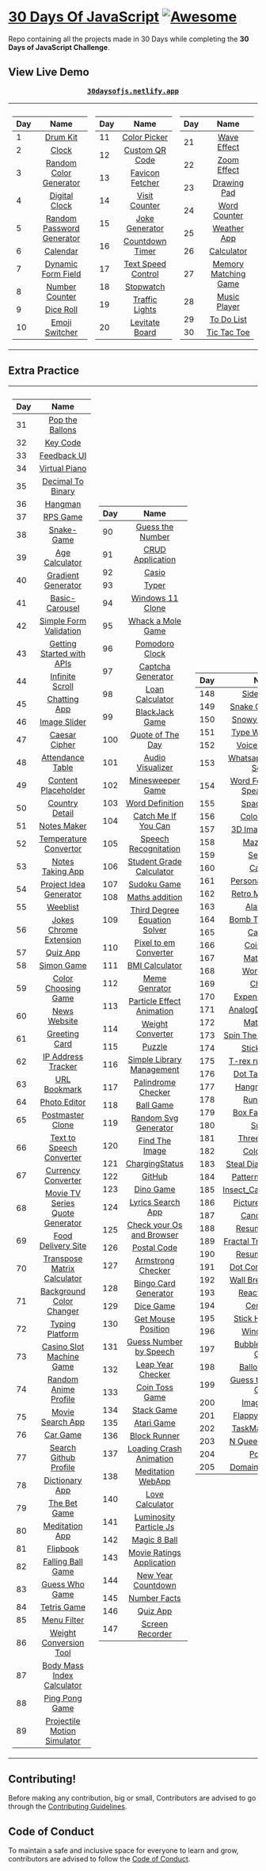 # [30 Days Of JavaScript](30daysofjs.netlify.app) [![Awesome](https://awesome.re/badge.svg)](https://awesome.re)

Repo containing all the projects made in 30 Days while completing the <b>30 Days of JavaScript Challenge</b>.

## View Live Demo

<pre><center><a href="https://30daysofjs.netlify.app/"><b>30daysofjs.netlify.app</b></a></center></pre>

<table>
  <tr><th></th><th></th></tr>
  <tr><td>

| Day |                                                Name                                                 |
| --- | :-------------------------------------------------------------------------------------------------: |
| 1   |                   [Drum Kit](https://30daysofjs.netlify.app/01%20-%20drum%20kit/)                   |
| 2   |                       [Clock](https://30daysofjs.netlify.app/02%20-%20clock/)                       |
| 3   |    [Random Color Generator](https://30daysofjs.netlify.app/03%20-%20random%20color%20generator/)    |
| 4   |              [Digital Clock](https://30daysofjs.netlify.app/04%20-%20digital%20clock/)              |
| 5   | [Random Password Generator](https://30daysofjs.netlify.app/05%20-%20random%20password%20generator/) |
| 6   |                    [Calendar](https://30daysofjs.netlify.app/06%20-%20calendar/)                    |
| 7   |        [Dynamic Form Field](https://30daysofjs.netlify.app/07%20-%20dynamic%20form%20field/)        |
| 8   |             [Number Counter](https://30daysofjs.netlify.app/08%20-%20number%20counter/)             |
| 9   |                  [Dice Roll](https://30daysofjs.netlify.app/09%20-%20dice%20roll/)                  |    
| 10  |    [Emoji Switcher](https://30daysofjs.netlify.app/10%20-%20emoji%20switcher%20like%20discord/)     |
    
 </td><td>
    
| Day |                                                Name                                                 |
| --- | :-------------------------------------------------------------------------------------------------: |    
| 11  |               [Color Picker](https://30daysofjs.netlify.app/11%20-%20color%20picker/)               |
| 12  |            [Custom QR Code](https://30daysofjs.netlify.app/12%20-%20custom%20qr%20code/)            |
| 13  |            [Favicon Fetcher](https://30daysofjs.netlify.app/13%20-%20favicon%20fetcher/)            |
| 14  |              [Visit Counter](https://30daysofjs.netlify.app/14%20-%20visit%20counter/)              |
| 15  |             [Joke Generator](https://30daysofjs.netlify.app/15%20-%20joke%20generator/)             |
| 16  |            [Countdown Timer](https://30daysofjs.netlify.app/16%20-%20countdown%20timer/)            |
| 17  |        [Text Speed Control](https://30daysofjs.netlify.app/17%20-%20text%20speed%20control/)        |
| 18  |                   [Stopwatch](https://30daysofjs.netlify.app/18%20-%20stopwatch/)                   |
| 19  |              [Traffic Lights](https://30daysofjs.netlify.app/19%20-traffic%20lights/)               |
| 20  |             [Levitate Board](https://30daysofjs.netlify.app/20%20-%20levitate%20board/)             |
    
 </td><td>
    
| Day |                                                Name                                                 |
| --- | :-------------------------------------------------------------------------------------------------: |    
| 21  |                [Wave Effect](https://30daysofjs.netlify.app/21%20-%20wave%20effect/)                |
| 22  |                [Zoom Effect](https://30daysofjs.netlify.app/22%20-%20zoom%20effect/)                |
| 23  |                [Drawing Pad](https://30daysofjs.netlify.app/23%20-%20drawing%20pad/)                |
| 24  |               [Word Counter](https://30daysofjs.netlify.app/24%20-%20word%20counter/)               |
| 25  |                [Weather App](https://30daysofjs.netlify.app/25%20-%20weather%20app/)                |
| 26  |                  [Calculator](https://30daysofjs.netlify.app/26%20-%20calculator/)                  |
| 27  |      [Memory Matching Game](https://30daysofjs.netlify.app/27%20-%20memory%20matching%20game/)      |
| 28  |               [Music Player](https://30daysofjs.netlify.app/28%20-%20music%20player/)               |
| 29  |                [To Do List](https://30daysofjs.netlify.app/29%20-%20to%20do%20list/)                |
| 30  |               [Tic Tac Toe](https://30daysofjs.netlify.app/30%20-%20tic%20tac%20toe/)               |

  
</td></tr></table>



## Extra Practice

<table>
  <tr><th></th><th></th></tr>
  <tr><td>

| Day |                                                        Name                                                         |
| --- | :-----------------------------------------------------------------------------------------------------------------: |
| 31  |                  [Pop the Ballons](https://30daysofjs.netlify.app/31%20-%20pop%20the%20balloons/)                   |
| 32  |                           [Key Code](https://30daysofjs.netlify.app/32%20-%20key%20code/)                           |
| 33  |                        [Feedback UI](https://30daysofjs.netlify.app/33%20-%20feedback%20ui/)                        |
| 34  |                      [Virtual Piano](https://30daysofjs.netlify.app/34%20-%20virtual%20piano/)                      |
| 35  |                 [Decimal To Binary](https://30daysofjs.netlify.app/35%20-%20decimal%20to%20binary/)                 |
| 36  |                             [Hangman](https://30daysofjs.netlify.app/36%20-%20hangman/)                             |
| 37  |                        [RPS Game](https://30daysofjs.netlify.app/37%20-%20rps%20game/start)                         |
| 38  |                          [Snake-Game](https://30daysofjs.netlify.app/38%20-%20snake-game/)                          |
| 39  |                     [Age Calculator](https://30daysofjs.netlify.app/39%20-%20age%20calculator/)                     |
| 40  |                 [Gradient Generator](https://30daysofjs.netlify.app/40%20-%20gradient%20generator/)                 |
| 41  |                      [Basic-Carousel](https://30daysofjs.netlify.app/41%20-%20basic-carousel/)                      |
| 42  |            [Simple Form Validation](https://30daysofjs.netlify.app/42%20-%20simple%20form%20validation/)            |
| 43  |        [Getting Started with APIs](https://30daysofjs.netlify.app/43%20-%20getting%20started%20with%20apis/)        |
| 44  |                    [Infinite Scroll](https://30daysofjs.netlify.app/44%20-%20infinite%20scroll/)                    |
| 45  |                   [Chatting App](https://30daysofjs.netlify.app/45%20-%20chatting%20app/client/)                    |
| 46  |                    [Image Slider](https://30daysofjs.netlify.app/40%20-%20gradient%20generator/)                    |
| 47  |              [Caesar Cipher](https://30daysofjs.netlify.app/47%20-%20caesar%20cipher/2_caesar_cipher)               |
| 48  |                   [Attendance Table](https://30daysofjs.netlify.app/48%20-%20attendance%20table/)                   |
| 49  |                [Content Placeholder](https://30daysofjs.netlify.app/49%20-%20Content%20Placeholder/)                |
| 50  |                     [Country Detail](https://30daysofjs.netlify.app/50%20-%20Country%20Detail/)                     |
| 51  |                        [Notes Maker](https://30daysofjs.netlify.app/51%20-%20Notes%20Maker/)                        |
| 52  |              [Temperature Convertor](https://30daysofjs.netlify.app/52%20-%20Temperature%20Convertor/)              |
| 53  |                  [Notes Taking App](https://30daysofjs.netlify.app/53%20-%20Notes%20Taking%20App/)                  |
| 54  |            [Project Idea Generator](https://30daysofjs.netlify.app/54%20-%20Project%20Idea%20Generator/)            |
| 55  |                            [Weeblist](https://30daysofjs.netlify.app/55%20-%20Weeblist/)                            |
| 56  |            [Jokes Chrome Extension](https://30daysofjs.netlify.app/56%20-%20Jokes%20Chrome%20Extension/)            |
| 57  |                           [Quiz App](https://30daysofjs.netlify.app/57%20-%20Quiz%20App/)                           |
| 58  |                         [Simon Game](https://30daysofjs.netlify.app/58%20-%20Simon%20Game/)                         |
| 59  |               [Color Choosing Game](https://30daysofjs.netlify.app/59%20-%20Color%20Choosing%20Game/)               |
| 60  |                       [News Website](https://30daysofjs.netlify.app/60%20-%20News%20Website/)                       |
| 61  |                      [Greeting Card](https://30daysofjs.netlify.app/61%20-%20Greeting%20Card/)                      |
| 62  |                [IP Address Tracker](https://30daysofjs.netlify.app/62%20-%20IP%20Address%20Tracker/)                |
| 63  |                       [URL Bookmark](https://30daysofjs.netlify.app/63%20-%20URL%20Bookmark/)                       |
| 64  |                       [Photo Editor](https://30daysofjs.netlify.app/64%20-%20Photo%20Editor/)                       |
| 65  |                   [Postmaster Clone](https://30daysofjs.netlify.app/65%20-%20Postmaster%20Clone/)                   |
| 66  |         [Text to Speech Converter](https://30daysofjs.netlify.app/66%20-%20Text%20to%20Speech%20Converter/)         |
| 67  |                 [Currency Converter](https://30daysofjs.netlify.app/67%20-%20Currency%20Converter/)                 |
| 68  | [Movie TV Series Quote Generator](https://30daysofjs.netlify.app/68%20-%20Movie%20TV%20Series%20Quote%20Generator/) |
| 69  |                [Food Delivery Site](https://30daysofjs.netlify.app/69%20-%20Food%20Delivery%20Site/)                |
| 70  |       [Transpose Matrix Calculator](https://30daysofjs.netlify.app/70%20-%20Transpose%20Matrix%20Calculator/)       |
| 71  |          [Background Color Changer](https://30daysofjs.netlify.app/71%20-%20Background%20Color%20Changer/)          |
| 72  |                    [Typing Platform](https://30daysofjs.netlify.app/72%20-%20Typing%20Platform/)                    |
| 73  |         [Casino Slot Machine Game](https://30daysofjs.netlify.app/73%20-%20Casino%20Slot%20Machine%20Game/)         |
| 74  |              [Random Anime Profile](https://30daysofjs.netlify.app/74%20-%20Random%20Anime%20Profile/)              |
| 75  |                  [Movie Search App](https://30daysofjs.netlify.app/75%20-%20Movie%20Search%20App/)                  |
| 76  |                           [Car Game](https://30daysofjs.netlify.app/76%20-%20Car%20Game/)                           |
| 77  |             [Search Github Profile](https://30daysofjs.netlify.app/77%20-%20Search%20Github%20Profile/)             |
| 78  |                     [Dictionary App](https://30daysofjs.netlify.app/78%20-%20Dictionary%20App/)                     |
| 79  |                      [The Bet Game](https://30daysofjs.netlify.app/79%20-%20The%20Bet%20Game/)                      |
| 80  |                     [Meditation App](https://30daysofjs.netlify.app/80%20-%20Meditation%20App/)                     |
| 81  |                            [Flipbook](https://30daysofjs.netlify.app/81%20-%20Flipbook/)                            |
| 82  |                 [Falling Ball Game](https://30daysofjs.netlify.app/82%20-%20Falling%20Ball%20Game/)                 |
| 83  |                    [Guess Who Game](https://30daysofjs.netlify.app/83%20-%20Guess%20Who%20Game/)                    |
| 84  |                        [Tetris Game](https://30daysofjs.netlify.app/84%20-%20Tetris%20Game/)                        |
| 85  |                        [Menu Filter](https://30daysofjs.netlify.app/85%20-%20Menu%20Filter/)                        |
| 86  |            [Weight Conversion Tool](https://30daysofjs.netlify.app/86%20-%20Weight%20Conversion%20Tool/)            |
| 87  |       [Body Mass Index Calculator](https://30daysofjs.netlify.app/87%20-%20Body%20Mass%20Index%20Calculator/)       |
| 88  |                    [Ping Pong Game](https://30daysofjs.netlify.app/88%20-%20Ping%20Pong%20Game/)                    |
| 89  |       [Projectile Motion Simulator](https://30daysofjs.netlify.app/89%20-%20Projectile%20Motion%20Simulator/)       |
    
 </td><td>   
    
| Day |                                                Name                                                                 |
| --- | :-----------------------------------------------------------------------------------------------------------------: |    
| 90  |                  [Guess the Number](https://30daysofjs.netlify.app/90%20-%20Guess%20the%20Number/)                  |
| 91  |                   [CRUD Application](https://30daysofjs.netlify.app/91%20-%20CRUD%20Application/)                   |
| 92  |                               [Casio](https://30daysofjs.netlify.app/92%20-%20Casio/)                               |
| 93  |                               [Typer](https://30daysofjs.netlify.app/93%20-%20Typer/)                               |
| 94  |                  [Windows 11 Clone](https://30daysofjs.netlify.app/94%20-%20Windows%2011%20Clone/)                  |
| 95  |                [Whack a Mole Game](https://30daysofjs.netlify.app/95%20-%20Whack%20a%20Mole%20Game/)                |
| 96  |                     [Pomodoro Clock](https://30daysofjs.netlify.app/96%20-%20Pomodoro%20Clock/)                     |
| 97  |                  [Captcha Generator](https://30daysofjs.netlify.app/97%20-%20Captcha%20Generator/)                  |
| 98  |                    [Loan Calculator](https://30daysofjs.netlify.app/98%20-%20Loan%20Calculator/)                    |
| 99  |                     [BlackJack Game](https://30daysofjs.netlify.app/99%20-%20BlackJack%20Game/)                     |
| 100 |                [Quote of The Day](https://30daysofjs.netlify.app/100%20-%20Quote%20of%20The%20Day/)                 |
| 101 |                  [Audio Visualizer](https://30daysofjs.netlify.app/101%20-%20Audio%20Visualizer/)                   |
| 102 |                  [Minesweeper Game](https://30daysofjs.netlify.app/102%20-%20Minesweeper%20Game/)                   |
| 103 |                   [Word Definition](https://30daysofjs.netlify.app/103%20-%20Word%20Definition/)                    |
| 104 |            [Catch Me If You Can](https://30daysofjs.netlify.app/104%20-%20Catch%20Me%20If%20You%20Can/)             |
| 105 |              [Speech Recognitation](https://30daysofjs.netlify.app/105%20-%20Speech%20Recognitation/)               |
| 106 |         [Student Grade Calculator](https://30daysofjs.netlify.app/106%20-%20Student%20Grade%20Calculator/)          |
| 107 |                       [Sudoku Game](https://30daysofjs.netlify.app/107%20-%20Sudoku%20Game/)                        |
| 108 |                    [Maths addition](https://30daysofjs.netlify.app/108%20-%20Maths%20addition/)                     |
| 109 |    [Third Degree Equation Solver](https://30daysofjs.netlify.app/109%20-%20Third%20Degree%20Equation%20Solver/)     |
| 110 |           [Pixel to em Converter](https://30daysofjs.netlify.app/110%20-%20Pixel%20to%20em%20Converter/)            |
| 111 |                    [BMI Calculator](https://30daysofjs.netlify.app/111%20-%20BMI%20Calculator/)                     |
| 112 |                     [Meme Genrator](https://30daysofjs.netlify.app/112%20-%20Meme%20Genrator/)                      |
| 113 |        [Particle Effect Animation](https://30daysofjs.netlify.app/113%20-%20Particle%20Effect%20Animation/)         |
| 114 |                  [Weight Converter](https://30daysofjs.netlify.app/114%20-%20Weight%20Converter/)                   |
| 115 |                             [Puzzle](https://30daysofjs.netlify.app/115%20-%20Puzzle/)                              |
| 116 |        [Simple Library Management](https://30daysofjs.netlify.app/116%20-%20Simple%20Library%20Management/)         |
| 117 |                [Palindrome Checker](https://30daysofjs.netlify.app/117%20-%20Palindrome%20Checker/)                 |
| 118 |                         [Ball Game](https://30daysofjs.netlify.app/118%20-%20Ball%20Game/)                          |
| 119 |             [Random Svg Generator](https://30daysofjs.netlify.app/119%20-%20Random%20Svg%20Generator/)              |
| 120 |                   [Find The Image](https://30daysofjs.netlify.app/120%20-%20Find%20The%20Image/)                    |
| 121 |                     [ChargingStatus](https://30daysofjs.netlify.app/121%20-%20ChargingStatus/)                      |
| 122 |                             [GitHub](https://30daysofjs.netlify.app/122%20-%20GitHub/)                              |
| 123 |                         [Dino Game](https://30daysofjs.netlify.app/123%20-%20Dino%20Game/)                          |
| 124 |                [Lyrics Search App](https://30daysofjs.netlify.app/124%20-%20Lyrics%20Search%20App/)                 |
| 125 |      [Check your Os and Browser](https://30daysofjs.netlify.app/125%20-%20Check%20your%20Os%20and%20Browser/)       |
| 126 |                       [Postal Code](https://30daysofjs.netlify.app/126%20-%20Postal%20Code/)                        |
| 127 |                 [Armstrong Checker](https://30daysofjs.netlify.app/127%20-%20Armstrong%20Checker/)                  |
| 128 |             [Bingo Card Generator](https://30daysofjs.netlify.app/128%20-%20Bingo%20Card%20Generator/)              |
| 129 |                         [Dice Game](https://30daysofjs.netlify.app/129%20-%20Dice%20Game/)                          |
| 130 |               [Get Mouse Position](https://30daysofjs.netlify.app/130%20-%20Get%20Mouse%20Position/)                |
| 131 |          [Guess Number by Speech](https://30daysofjs.netlify.app/131%20-%20Guess%20Number%20by%20Speech/)           |
| 132 |                [Leap Year Checker](https://30daysofjs.netlify.app/132%20-%20Leap%20Year%20Checker/)                 |
| 133 |                   [Coin Toss Game](https://30daysofjs.netlify.app/133%20-%20Coin%20Toss%20Game/)                    |
| 134 |                        [Stack Game](https://30daysofjs.netlify.app/134%20-%20Stack%20Game/)                         |
| 135 |                        [Atari Game](https://30daysofjs.netlify.app/135%20-%20Atari%20Game/)                         |
| 136 |                      [Block Runner](https://30daysofjs.netlify.app/136%20-%20Block%20Runner/)                       |
| 137 |          [Loading Crash Animation](https://30daysofjs.netlify.app/137%20-%20Loading%20Crash%20Animation/)           |
| 138 |                 [Meditation WebApp](https://30daysofjs.netlify.app/138%20-%20Meditation%20WebApp/)                  |
| 140 |                   [Love Calculator](https://30daysofjs.netlify.app/140%20-%20Love%20Calculator/)                    |
| 141 |           [Luminosity Particle Js](https://30daysofjs.netlify.app/141%20-%20Luminosity%20Particle%20Js/)            |
| 142 |                     [Magic 8 Ball](https://30daysofjs.netlify.app/142%20-%20Magic%208%20Ball/)                      |
| 143 |        [Movie Ratings Application](https://30daysofjs.netlify.app/143%20-%20Movie%20Ratings%20Application/)         |
| 144 |               [New Year Countdown](https://30daysofjs.netlify.app/144%20-%20New%20Year%20Countdown/)                |
| 145 |                      [Number Facts](https://30daysofjs.netlify.app/145%20-%20Number%20Facts/)                       |
| 146 |                          [Quiz App](https://30daysofjs.netlify.app/146%20-%20Quiz%20App/)                           |
| 147 |                   [Screen Recorder](https://30daysofjs.netlify.app/147%20-%20Screen%20Recorder/)                    |
    
 </td><td>
    
| Day |                                                Name                                                                 |
| --- | :-----------------------------------------------------------------------------------------------------------------: |    
| 148 |                       [Side NavBar](https://30daysofjs.netlify.app/148%20-%20Side%20NavBar/)                        |
| 149 |                 [Snake Game Voice](https://30daysofjs.netlify.app/149%20-%20Snake%20Game%20Voice/)                  |
| 150 |                [Snowy Particle Js](https://30daysofjs.netlify.app/150%20-%20Snowy%20Particle%20Js/)                 |
| 151 |               [Type Writer Effect](https://30daysofjs.netlify.app/151%20-%20Type%20Writer%20Effect/)                |
| 152 |                    [Voice Recorder](https://30daysofjs.netlify.app/152%20-%20Voice%20Recorder/)                     |
| 153 |          [Whatsapp Message Sender](https://30daysofjs.netlify.app/153%20-%20Whatsapp%20Message%20Sender/)           |
| 154 |  [Word For Alphabet Speak Aloud](https://30daysofjs.netlify.app/154%20-%20Word%20For%20Alphabet%20Speak%20Aloud/)   |
| 155 |                        [Space Game](https://30daysofjs.netlify.app/155%20-%20Space%20Game/)                         |
| 156 |                    [Color Rainfall](https://30daysofjs.netlify.app/156%20-%20Color%20Rainfall/)                     |
| 157 |                 [3D Image Preview](https://30daysofjs.netlify.app/157%20-%203D%20Image%20Preview/)                  |
| 158 |                         [Maze Game](https://30daysofjs.netlify.app/158%20-%20Maze%20Game/)                          |
| 159 |                           [Searcher](https://30daysofjs.netlify.app/159%20-%20Searcher/)                            |
| 160 |                          [Call App](https://30daysofjs.netlify.app/160%20-%20Call%20App/)                           |
| 161 |                [Personal Assistant](https://30daysofjs.netlify.app/161%20-%20Personal%20Assistant/)                 |
| 162 |                 [Retro Mario Game](https://30daysofjs.netlify.app/162%20-%20Retro%20Mario%20Game/)                  |
| 163 |                         [Alarm App](https://30daysofjs.netlify.app/163%20-%20Alarm%20App/)                          |
| 164 |                  [Bomb Throw Game](https://30daysofjs.netlify.app/164%20-%20Bomb%20Throw%20Game/)                   |
| 165 |                            [CatGame](https://30daysofjs.netlify.app/165%20-%20CatGame/)                             |
| 166 |                         [Coin Game](https://30daysofjs.netlify.app/166%20-%20Coin%20Game/)                          |
| 167 |                         [Math Game](https://30daysofjs.netlify.app/167%20-%20Math%20Game/)                          |
| 168 |                        [Word Guess](https://30daysofjs.netlify.app/168%20-%20Word%20Guess/)                         |
| 169 |                            [ChatBot](https://30daysofjs.netlify.app/169%20-%20ChatBot/)                             |
| 170 |                   [Expense Tracker](https://30daysofjs.netlify.app/170%20-%20Expense%20Tracker/)                    |
| 171 |               [AnalogDigital Clock](https://30daysofjs.netlify.app/171%20-%20AnalogDigital%20Clock/)                |
| 172 |                         [Math Game](https://30daysofjs.netlify.app/172%20-%20Math%20Game/)                          |
| 173 |             [Spin The Wheel Game](https://30daysofjs.netlify.app/173%20-%20Spin%20The%20Wheel%20Game/)              |
| 174 |                      [Sticky Notes](https://30daysofjs.netlify.app/174%20-%20Sticky%20Notes/)                       |
| 175 |                [T-rex runner Game](https://30daysofjs.netlify.app/175%20-%20T-rex%20runner%20Game/)                 |
| 176 |                  [Dot Target Game](https://30daysofjs.netlify.app/176%20-%20Dot%20Target%20Game/)                   |
| 177 |                      [Hangman Game](https://30daysofjs.netlify.app/177%20-%20Hangman%20Game/)                       |
| 178 |                         [RunningCar](https://30daysofjs.netlify.app/178%20-%20RunningCar/)                          |
| 179 |                 [Box Falling Game](https://30daysofjs.netlify.app/179%20-%20Box%20Falling%20Game/)                  |
| 180 |                             [Sudoku](https://30daysofjs.netlify.app/180%20-%20Sudoku/)                              |
| 181 |                      [Three Number](https://30daysofjs.netlify.app/181%20-%20Three%20Number/)                       |
| 182 |                        [Color Game](https://30daysofjs.netlify.app/182%20-%20Color%20Game/)                         |
| 183 |               [Steal Diamond Game](https://30daysofjs.netlify.app/183%20-%20Steal%20Diamond%20Game/)                |
| 184 |                 [Pattern Generator](https://30daysofjs.netlify.app/184%20-%20Pattern%20Generator/)                  |
| 185 |               [Insect_Catching_Game](https://30daysofjs.netlify.app/185%20-%20Insect_Catching_Game/)                |
| 186 |               [Picture in Picture](https://30daysofjs.netlify.app/186%20-%20Picture%20in%20Picture/)                |
| 187 |                       [Candy Crush](https://30daysofjs.netlify.app/187%20-%20Candy%20Crush/)                        |
| 188 |                    [Resume Builder](https://30daysofjs.netlify.app/188%20-%20Resume%20Builder/)                     |
| 189 |          [Fractal Tree Visualizer](https://30daysofjs.netlify.app/189%20-%20Fractal%20Tree%20Visualizer/)           |
| 190 |                    [Resume Builder](https://30daysofjs.netlify.app/190%20-%20Resume%20Builder/)                     |
| 191 |                 [Dot Connect Game](https://30daysofjs.netlify.app/191%20-%20Dot%20Connect%20Game/)                  |
| 192 |                [Wall Breaker Game](https://30daysofjs.netlify.app/192%20-%20Wall%20Breaker%20Game/)                 |
| 193 |                     [Reaction Time](https://30daysofjs.netlify.app/193%20-%20Reaction%20Time/)                      |
| 194 |                        [Certificate](https://30daysofjs.netlify.app/194%20-%20Certificate/)                         |
| 195 |                  [Stick Hero Game](https://30daysofjs.netlify.app/195%20-%20Stick%20Hero%20Game/)                   |
| 196 |                        [Windows 11](https://30daysofjs.netlify.app/196%20-%20Windows%2011/)                         |
| 197 |             [Bubble Shooting Game](https://30daysofjs.netlify.app/197%20-%20Bubble%20Shooting%20Game/)              |
| 198 |                      [Balloon Game](https://30daysofjs.netlify.app/198%20-%20Balloon%20Game/)                       |
| 199 |           [Guess the Number Game](https://30daysofjs.netlify.app/199%20-%20Guess%20the%20Number%20Game/)            |
| 200 |                     [Image Utility](https://30daysofjs.netlify.app/200%20-%20Image%20Utility/)                      |
| 201 |                   [FlappyBird Game](https://30daysofjs.netlify.app/201%20-%20FlappyBird%20Game/)                    |
| 202 |                     [TaskManagement](https://30daysofjs.netlify.app/202%20-%20TaskManagement/)                      |
| 203 |               [N Queen Visualizer](https://30daysofjs.netlify.app/203-%20N%20Queen%20Visualizer/)                   |
| 204 |                          [Portfolio](https://30daysofjs.netlify.app/204%20-%20Portfolio/)                           |
| 205 |               [Domain Availability](https://30daysofjs.netlify.app/205%20-%20Domain%20Availability/)                |

 </td></tr></table>
 


## Contributing!




Before making any contribution, big or small, Contributors are advised to go through the [Contributing Guidelines](./CONTRIBUTING.md).

## Code of Conduct

To maintain a safe and inclusive space for everyone to learn and grow, contributors are advised to follow the [Code of Conduct](./CODE_OF_CONDUCT.md).

<a href="https://github.com/splusb" target="_blank">
</a>
<a href="https://www.linkedin.com/in/subharthi-bhunia-877490236/" target="_blank">
</a>
